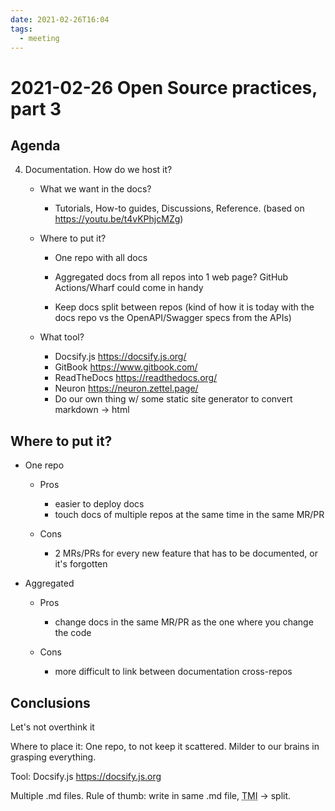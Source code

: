 ```yaml
---
date: 2021-02-26T16:04
tags: 
  - meeting
---
```


# 2021-02-26 Open Source practices, part 3

## Agenda

4. Documentation. How do we host it?

   - What we want in the docs?

     - Tutorials, How-to guides, Discussions, Reference.
       (based on https://youtu.be/t4vKPhjcMZg)

   - Where to put it?

     - One repo with all docs

     - Aggregated docs from all repos into 1 web page? GitHub Actions/Wharf could
       come in handy

     - Keep docs split between repos (kind of how it is today with the docs repo
       vs the OpenAPI/Swagger specs from the APIs)

   - What tool?

     - Docsify.js <https://docsify.js.org/>
     - GitBook <https://www.gitbook.com/>
     - ReadTheDocs <https://readthedocs.org/>
     - Neuron <https://neuron.zettel.page/>
     - Do our own thing w/ some static site generator to convert markdown -> html

## Where to put it?

- One repo

  - Pros

    - easier to deploy docs
    - touch docs of multiple repos at the same time in the same MR/PR

  - Cons
  
    - 2 MRs/PRs for every new feature that has to be documented, or it's
      forgotten

- Aggregated

  - Pros
  
    - change docs in the same MR/PR as the one where you change the code
    
  - Cons
  
    - more difficult to link between documentation cross-repos

## Conclusions

Let's not overthink it

Where to place it: One repo, to not keep it scattered. Milder to our brains in
grasping everything.

Tool: Docsify.js <https://docsify.js.org>

Multiple .md files. Rule of thumb: write in same .md file,
<abbr title="Too Much Information">TMI</abbr> -> split.
